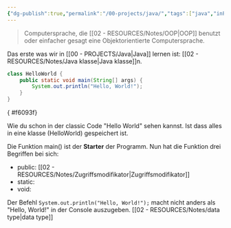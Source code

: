 ```yaml
---
{"dg-publish":true,"permalink":"/00-projects/java/","tags":["java","inProgress"],"noteIcon":"","updated":"2024-07-06T08:20:11.108+02:00"}
---
```


> Computersprache, die [[02 - RESOURCES/Notes/OOP\|OOP]] benutzt oder einfacher gesagt eine Objektorientierte Computersprache.

Das erste was wir in [[00 - PROJECTS/Java\|Java]] lernen ist: [[02 - RESOURCES/Notes/Java klasse\|Java klasse]]n.
```java
class HelloWorld {
    public static void main(String[] args) {
        System.out.println("Hello, World!"); 
    }
}
```
{ #f6093f}


Wie du schon in der classic Code "Hello World" sehen kannst. Ist dass alles in eine klasse (HelloWorld) gespeichert ist.

Die Funktion main() ist der **Starter** der Programm.
Nun hat die Funktion drei Begriffen bei sich:
- public: [[02 - RESOURCES/Notes/Zugriffsmodifikator\|Zugriffsmodifikator]]
- static:
- void:

Der Befehl `System.out.println("Hello, World!");` macht nicht anders als "Hello, World!" in der Console auszugeben.
[[02 - RESOURCES/Notes/data type\|data type]]